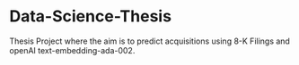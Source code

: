 # Data-Science-Thesis
Thesis Project where the aim is to predict acquisitions using 8-K Filings and openAI text-embedding-ada-002. 

